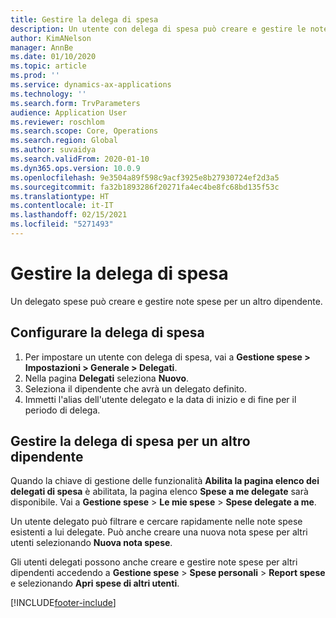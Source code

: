 ```yaml
---
title: Gestire la delega di spesa
description: Un utente con delega di spesa può creare e gestire le note spese per un altro dipendente dell'organizzazione.
author: KimANelson
manager: AnnBe
ms.date: 01/10/2020
ms.topic: article
ms.prod: ''
ms.service: dynamics-ax-applications
ms.technology: ''
ms.search.form: TrvParameters
audience: Application User
ms.reviewer: roschlom
ms.search.scope: Core, Operations
ms.search.region: Global
ms.author: suvaidya
ms.search.validFrom: 2020-01-10
ms.dyn365.ops.version: 10.0.9
ms.openlocfilehash: 9e3504a89f598c9acf3925e8b27930724ef2d3a5
ms.sourcegitcommit: fa32b1893286f20271fa4ec4be8fc68bd135f53c
ms.translationtype: HT
ms.contentlocale: it-IT
ms.lasthandoff: 02/15/2021
ms.locfileid: "5271493"
---
```

# <a name="manage-expense-delegation"></a>Gestire la delega di spesa

Un delegato spese può creare e gestire note spese per un altro dipendente.

## <a name="configure-expense-delegation"></a>Configurare la delega di spesa

1. Per impostare un utente con delega di spesa, vai a **Gestione spese > Impostazioni > Generale > Delegati**.
2. Nella pagina **Delegati** seleziona **Nuovo**.
3. Seleziona il dipendente che avrà un delegato definito. 
4. Immetti l'alias dell'utente delegato e la data di inizio e di fine per il periodo di delega.

## <a name="manage-expense-delegation-for-another-employee"></a>Gestire la delega di spesa per un altro dipendente

Quando la chiave di gestione delle funzionalità **Abilita la pagina elenco dei delegati di spesa** è abilitata, la pagina elenco **Spese a me delegate** sarà disponibile. Vai a **Gestione spese** > **Le mie spese** > **Spese delegate a me**.

Un utente delegato può filtrare e cercare rapidamente nelle note spese esistenti a lui delegate. Può anche creare una nuova nota spese per altri utenti selezionando **Nuova nota spese**.

Gli utenti delegati possono anche creare e gestire note spese per altri dipendenti accedendo a **Gestione spese** > **Spese personali** > **Report spese** e selezionando **Apri spese di altri utenti**.


[!INCLUDE[footer-include](../includes/footer-banner.md)]